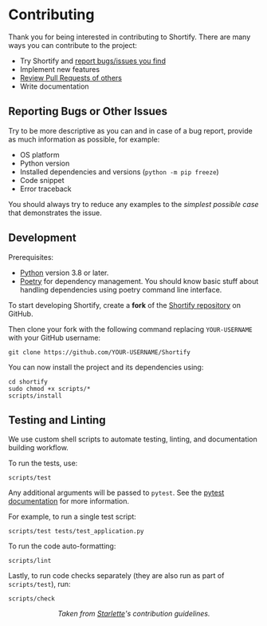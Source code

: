 # Contributing

Thank you for being interested in contributing to Shortify.
There are many ways you can contribute to the project:

- Try Shortify and [report bugs/issues you find](https://github.com/IHosseini/Shortify/issues/new)
- Implement new features
- [Review Pull Requests of others](https://github.com/IHosseini/Shortify/pulls)
- Write documentation

## Reporting Bugs or Other Issues

Try to be more descriptive as you can and in case of a bug report,
provide as much information as possible, for example:

- OS platform
- Python version
- Installed dependencies and versions (`python -m pip freeze`)
- Code snippet
- Error traceback

You should always try to reduce any examples to the *simplest possible case*
that demonstrates the issue.

## Development

Prerequisites:

- [Python](https://python.org/) version 3.8 or later.
- [Poetry](https://python-poetry.org/ 'Python packaging and dependency management system') for dependency management. You should know basic stuff about handling dependencies using poetry command line interface.

To start developing Shortify, create a **fork** of the
[Shortify repository](https://github.com/IHosseini/Shortify) on GitHub.

Then clone your fork with the following command replacing `YOUR-USERNAME` with
your GitHub username:

```shell
git clone https://github.com/YOUR-USERNAME/Shortify
```

You can now install the project and its dependencies using:

```shell
cd shortify
sudo chmod +x scripts/*
scripts/install
```

## Testing and Linting

We use custom shell scripts to automate testing, linting,
and documentation building workflow.

To run the tests, use:

```shell
scripts/test
```

Any additional arguments will be passed to `pytest`. See the [pytest documentation](https://docs.pytest.org/en/latest/how-to/usage.html) for more information.

For example, to run a single test script:

```shell
scripts/test tests/test_application.py
```

To run the code auto-formatting:

```shell
scripts/lint
```

Lastly, to run code checks separately (they are also run as part of `scripts/test`), run:

```shell
scripts/check
```

<p align="center">
    <em>
    Taken from <a href="https://github.com/encode/starlette">Starlette</a>'s contribution guidelines.
    </em>
</p>

